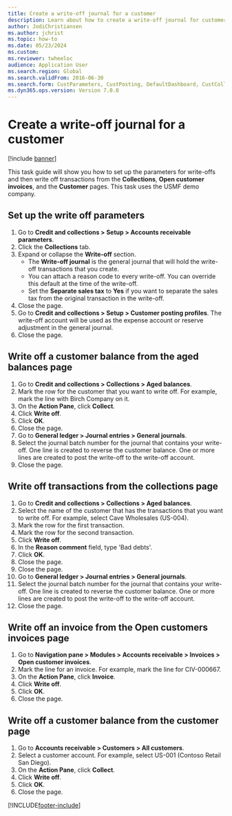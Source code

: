 ```yaml
--- 
title: Create a write-off journal for a customer
description: Learn about how to create a write-off journal for customers, including how to set up the parameters for write-offs and then write off transactions.
author: JodiChristiansen
ms.author: jchrist
ms.topic: how-to
ms.date: 05/23/2024
ms.custom:
ms.reviewer: twheeloc
audience: Application User 
ms.search.region: Global
ms.search.validFrom: 2016-06-30
ms.search.form: CustParameters, CustPosting, DefaultDashboard, CustCollectionsPoolsListPage, CustWriteOff, LedgerJournalTable, LedgerJournalTransDaily, CustCollections, CustOpenInvoicesListPage, CustTable
ms.dyn365.ops.version: Version 7.0.0 
---
```


# Create a write-off journal for a customer

[!include [banner](../../includes/banner.md)]

This task guide will show you how to set up the parameters for write-offs and then write off transactions from the **Collections**, **Open customer invoices**, and the **Customer** pages. This task uses the USMF demo company.


## Set up the write off parameters
1. Go to **Credit and collections > Setup > Accounts receivable parameters**.
2. Click the **Collections** tab.
3. Expand or collapse the **Write-off** section.
    - The **Write-off journal** is the general journal that will hold the write-off transactions that you create.  
    - You can attach a reason code to every write-off. You can override this default at the time of the write-off.  
    - Set the **Separate sales tax** to **Yes** if you want to separate the sales tax from the original transaction in the write-off.  
4. Close the page.
5. Go to **Credit and collections > Setup > Customer posting profiles**. The write-off account will be used as the expense account or reserve adjustment in the general journal.
6. Close the page.

## Write off a customer balance from the aged balances page
1. Go to **Credit and collections > Collections > Aged balances**.
2. Mark the row for the customer that you want to write off. For example, mark the line with Birch Company on it.
3. On the **Action Pane**, click **Collect**.
4. Click **Write off**.
5. Click **OK**.
6. Close the page.
7. Go to **General ledger > Journal entries > General journals**.
8. Select the journal batch number for the journal that contains your write-off. One line is created to reverse the customer balance. One or more lines are created to post the write-off to the write-off account.  
9. Close the page.


## Write off transactions from the collections page
1. Go to **Credit and collections > Collections > Aged balances**.
2. Select the name of the customer that has the transactions that you want to write off. For example, select Cave Wholesales (US-004).
3. Mark the row for the first transaction.
4. Mark the row for the second transaction.
5. Click **Write off**.
6. In the **Reason comment** field, type 'Bad debts'.
7. Click **OK**.
8. Close the page.
9. Close the page.
10. Go to **General ledger > Journal entries > General journals**.
11. Select the journal batch number for the journal that contains your write-off. One line is created to reverse the customer balance. One or more lines are created to post the write-off to the write-off account.  
12. Close the page.


## Write off an invoice from the Open customers invoices page
1. Go to **Navigation pane > Modules > Accounts receivable > Invoices > Open customer invoices**.
2. Mark the line for an invoice. For example, mark the line for CIV-000667.
3. On the **Action Pane**, click **Invoice**.
4. Click **Write off**.
5. Click **OK**.
6. Close the page.

## Write off a customer balance from the customer page
1. Go to **Accounts receivable > Customers > All customers**.
2. Select a customer account. For example, select US-001 (Contoso Retail San Diego).
3. On the **Action Pane**, click **Collect**.
4. Click **Write off**.
5. Click **OK**.
6. Close the page.



[!INCLUDE[footer-include](../../../includes/footer-banner.md)]
